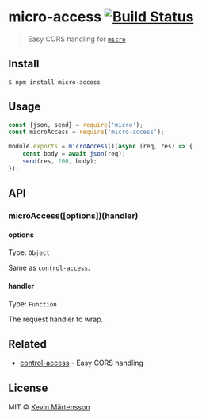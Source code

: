 # micro-access [![Build Status](https://travis-ci.org/kevva/micro-access.svg?branch=master)](https://travis-ci.org/kevva/micro-access)

> Easy CORS handling for [`micro`](https://github.com/zeit/micro)


## Install

```
$ npm install micro-access
```


## Usage

```js
const {json, send} = require('micro');
const microAccess = require('micro-access');

module.exports = microAccess()(async (req, res) => {
	const body = await json(req);
	send(res, 200, body);
});
```


## API

### microAccess([options])(handler)

#### options

Type: `Object`

Same as [`control-access`](https://github.com/kevva/control-access#options).

#### handler

Type: `Function`

The request handler to wrap.


## Related

* [control-access](https://github.com/kevva/control-access) - Easy CORS handling


## License

MIT © [Kevin Mårtensson](https://github.com/kevva)
